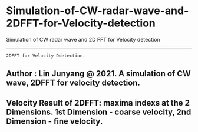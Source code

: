 # Simulation-of-CW-radar-wave-and-2DFFT-for-Velocity-detection
Simulation of CW radar wave and 2D FFT for Velocity detection

---------------------------------------
    2DFFT for Velocity Ddetection. 
Author : Lin Junyang @ 2021.
A simulation of CW wave, 
2DFFT for velocity detection.
---------------------------------------
Velocity Result of 2DFFT:
maxima indexs at the 2 Dimensions.
1st Dimension - coarse velocity,
2nd Dimension - fine velocity.
---------------------------------------
